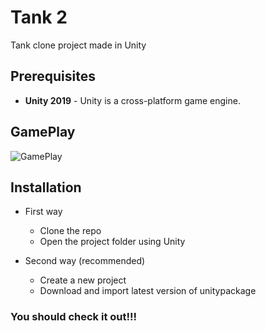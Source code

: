 # Tank 2

Tank clone project made in Unity

## Prerequisites

- **Unity 2019** - Unity is a cross-platform game engine.


## GamePlay

![GamePlay](https://i.imgur.com/FLkXoo5.png "GamePlay")


## Installation

- First way 
  - Clone the repo
  - Open the project folder using Unity

- Second way (recommended)
  - Create a new project
  - Download and import latest version of unitypackage

### You should check it out!!!
